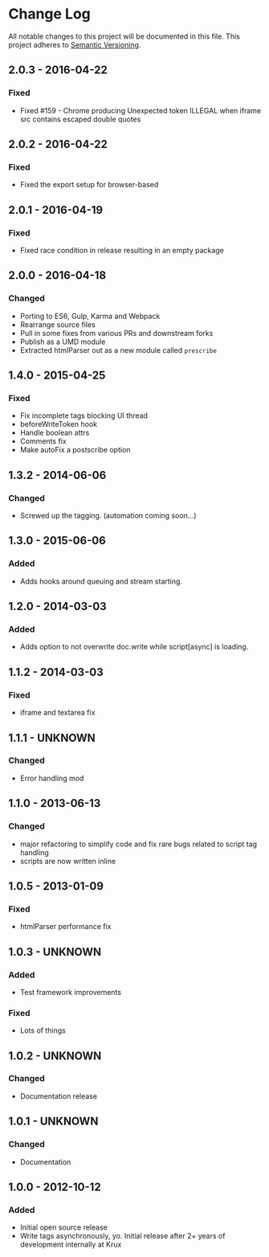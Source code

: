 # Change Log
All notable changes to this project will be documented in this file.
This project adheres to [Semantic Versioning](http://semver.org/).

## 2.0.3 - 2016-04-22
### Fixed
- Fixed #159 - Chrome producing Unexpected token ILLEGAL when iframe src contains escaped double quotes

## 2.0.2 - 2016-04-22
### Fixed
- Fixed the export setup for browser-based

## 2.0.1 - 2016-04-19
### Fixed
- Fixed race condition in release resulting in an empty package

## 2.0.0 - 2016-04-18
### Changed
- Porting to ES6, Gulp, Karma and Webpack
- Rearrange source files
- Pull in some fixes from various PRs and downstream forks
- Publish as a UMD module
- Extracted htmlParser out as a new module called `prescribe`

## 1.4.0 - 2015-04-25
### Fixed
- Fix incomplete tags blocking UI thread
- beforeWriteToken hook
- Handle boolean attrs
- Comments fix
- Make autoFix a postscribe option

## 1.3.2 - 2014-06-06
### Changed
- Screwed up the tagging. (automation coming soon...)

## 1.3.0 - 2015-06-06
### Added
- Adds hooks around queuing and stream starting.

## 1.2.0 - 2014-03-03
### Added
- Adds option to not overwrite doc.write while script[async] is loading.

## 1.1.2 - 2014-03-03
### Fixed
- iframe and textarea fix

## 1.1.1 - UNKNOWN
### Changed
- Error handling mod

## 1.1.0 - 2013-06-13
### Changed
- major refactoring to simplify code and fix rare bugs related to script tag handling
- scripts are now written inline

## 1.0.5 - 2013-01-09
### Fixed
- htmlParser performance fix

## 1.0.3 - UNKNOWN
### Added
- Test framework improvements
### Fixed
- Lots of things

## 1.0.2 - UNKNOWN
### Changed
- Documentation release

## 1.0.1 - UNKNOWN
### Changed
- Documentation

## 1.0.0  - 2012-10-12
### Added
- Initial open source release
- Write tags asynchronously, yo. Initial release after 2+ years of development internally at Krux

